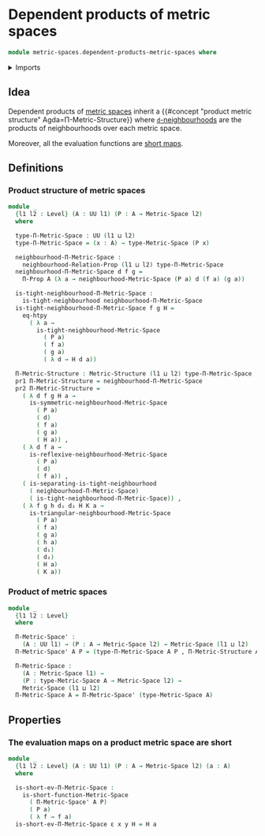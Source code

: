 # Dependent products of metric spaces

```agda
module metric-spaces.dependent-products-metric-spaces where
```

<details><summary>Imports</summary>

```agda
open import elementary-number-theory.positive-rational-numbers

open import foundation.binary-relations
open import foundation.cartesian-product-types
open import foundation.dependent-pair-types
open import foundation.existential-quantification
open import foundation.function-extensionality
open import foundation.function-types
open import foundation.identity-types
open import foundation.propositions
open import foundation.sequences
open import foundation.sets
open import foundation.transport-along-identifications
open import foundation.universe-levels

open import metric-spaces.metric-spaces
open import metric-spaces.metric-structures
open import metric-spaces.neighbourhood-relations
open import metric-spaces.sequences-metric-spaces
open import metric-spaces.short-functions-metric-spaces
```

</details>

## Idea

Dependent products of [metric spaces](metric-spaces.metric-spaces.md) inherit a
{{#concept "product metric structure" Agda=Π-Metric-Structure}} where
[`d`-neighbourhoods](metric-spaces.neighbourhood-relations.md) are the products
of neighbourhoods over each metric space.

Moreover, all the evaluation functions are
[short maps](metric-spaces.short-functions-metric-spaces.md).

## Definitions

### Product structure of metric spaces

```agda
module _
  {l1 l2 : Level} (A : UU l1) (P : A → Metric-Space l2)
  where

  type-Π-Metric-Space : UU (l1 ⊔ l2)
  type-Π-Metric-Space = (x : A) → type-Metric-Space (P x)

  neighbourhood-Π-Metric-Space :
    neighbourhood-Relation-Prop (l1 ⊔ l2) type-Π-Metric-Space
  neighbourhood-Π-Metric-Space d f g =
    Π-Prop A (λ a → neighbourhood-Metric-Space (P a) d (f a) (g a))

  is-tight-neighbourhood-Π-Metric-Space :
    is-tight-neighbourhood neighbourhood-Π-Metric-Space
  is-tight-neighbourhood-Π-Metric-Space f g H =
    eq-htpy
      ( λ a →
        is-tight-neighbourhood-Metric-Space
          ( P a)
          ( f a)
          ( g a)
          ( λ d → H d a))

  Π-Metric-Structure : Metric-Structure (l1 ⊔ l2) type-Π-Metric-Space
  pr1 Π-Metric-Structure = neighbourhood-Π-Metric-Space
  pr2 Π-Metric-Structure =
    ( λ d f g H a →
      is-symmetric-neighbourhood-Metric-Space
        ( P a)
        ( d)
        ( f a)
        ( g a)
        ( H a)) ,
    ( λ d f a →
      is-reflexive-neighbourhood-Metric-Space
        ( P a)
        ( d)
        ( f a)) ,
    ( is-separating-is-tight-neighbourhood
      ( neighbourhood-Π-Metric-Space)
      ( is-tight-neighbourhood-Π-Metric-Space)) ,
    ( λ f g h d₁ d₂ H K a →
      is-triangular-neighbourhood-Metric-Space
        ( P a)
        ( f a)
        ( g a)
        ( h a)
        ( d₁)
        ( d₂)
        ( H a)
        ( K a))
```

### Product of metric spaces

```agda
module _
  {l1 l2 : Level}
  where

  Π-Metric-Space' :
    (A : UU l1) → (P : A → Metric-Space l2) → Metric-Space (l1 ⊔ l2)
  Π-Metric-Space' A P = (type-Π-Metric-Space A P , Π-Metric-Structure A P)

  Π-Metric-Space :
    (A : Metric-Space l1) →
    (P : type-Metric-Space A → Metric-Space l2) →
    Metric-Space (l1 ⊔ l2)
  Π-Metric-Space A = Π-Metric-Space' (type-Metric-Space A)
```

## Properties

### The evaluation maps on a product metric space are short

```agda
module _
  {l1 l2 : Level} (A : UU l1) (P : A → Metric-Space l2) (a : A)
  where

  is-short-ev-Π-Metric-Space :
    is-short-function-Metric-Space
      ( Π-Metric-Space' A P)
      ( P a)
      ( λ f → f a)
  is-short-ev-Π-Metric-Space ε x y H = H a
```
